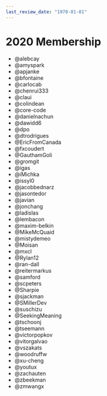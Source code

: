 ```yaml
---
last_review_date: "1970-01-01"
---
```


# 2020 Membership

- @alebcay
- @amyspark
- @apjanke
- @bfontaine
- @carlocab
- @chenrui333
- @claui
- @colindean
- @core-code
- @danielnachun
- @dawidd6
- @dpo
- @dtrodrigues
- @EricFromCanada
- @fxcoudert
- @GauthamGoli
- @gromgit
- @igas
- @iMichka
- @issyl0
- @jacobbednarz
- @jasontedor
- @javian
- @jonchang
- @ladislas
- @lembacon
- @maxim-belkin
- @MikeMcQuaid
- @mistydemeo
- @Moisan
- @mxcl
- @Rylan12
- @ran-dall
- @reitermarkus
- @samford
- @scpeters
- @Sharpie
- @sjackman
- @SMillerDev
- @suschizu
- @SeekingMeaning
- @tschoonj
- @tseemann
- @victorpopkov
- @vitorgalvao
- @vszakats
- @woodruffw
- @xu-cheng
- @youtux
- @zachauten
- @zbeekman
- @zmwangx
